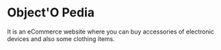 <h1>Object'O Pedia</h1>

It is an eCommerce website where you can buy accessories of electronic devices and also some clothing items.


